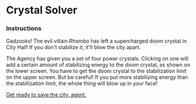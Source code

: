 # Crystal Solver

### Instructions

Gadzooks! The evil villain Rhombo has left a supercharged doom crystal in City Hall! If you don't stabilize it, it'll blow the city apart.

The Agency has given you a set of four power crystals. Clicking on one will add a certain amount of stabilizing energy to the doom crystal, as shown on the lower screen. You have to get the doom crystal to the stabilization limit on the upper screen. But be careful! If you put more stabilizing energy than the stabilization limit, the whole thing will blow up in your face!

[Get ready to save the city, agent.](game.html)